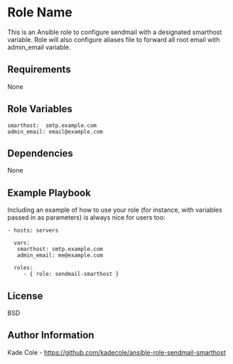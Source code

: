Role Name
=========

This is an Ansible role to configure sendmail with a designated smarthost variable. Role will also configure aliases file to forward all root email with admin_email variable.

Requirements
------------

None

Role Variables
--------------
```
smarthost:  smtp.example.com
admin_email: email@example.com
```

Dependencies
------------

None

Example Playbook
----------------

Including an example of how to use your role (for instance, with variables passed in as parameters) is always nice for users too:

    - hosts: servers
     
      vars:
       smarthost: smtp.example.com
       admin_email: me@example.com
    
      roles:
         - { role: sendmail-smarthost }

License
-------

BSD

Author Information
------------------

Kade Cole - https://github.com/kadecole/ansible-role-sendmail-smarthost